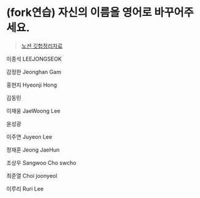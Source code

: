 # (fork연습) 자신의 이름을 영어로 바꾸어주세요.

> [노션 깃헙정리자료](https://www.notion.so/Git-ec10d8d1770648ce904be22d4a81bb01)

이종석 LEEJONGSEOK

감정한 Jeonghan Gam

홍현지 Hyeonji Hong

김동민

이재웅 JaeWoong Lee

윤성광

이주연 Juyeon Lee

정재훈 Jeong JaeHun

조상우 Sangwoo Cho swcho

최준열 Choi joonyeol

이루리 Ruri Lee
